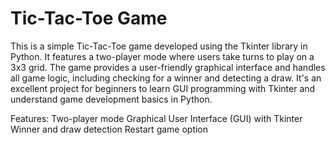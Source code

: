 <h1> Tic-Tac-Toe Game </h1>
This is a simple Tic-Tac-Toe game developed using the Tkinter library in Python. It features a two-player mode where users take turns to play on a 3x3 grid. The game provides a user-friendly graphical interface and handles all game logic, including checking for a winner and detecting a draw. It's an excellent project for beginners to learn GUI programming with Tkinter and understand game development basics in Python.

Features:
Two-player mode
Graphical User Interface (GUI) with Tkinter
Winner and draw detection
Restart game option
